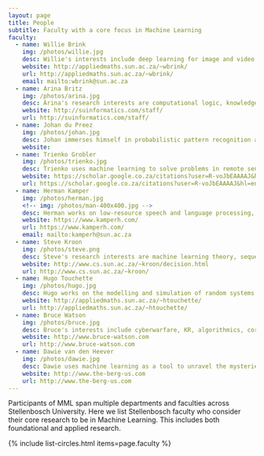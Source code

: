 ```yaml
---
layout: page
title: People
subtitle: Faculty with a core focus in Machine Learning
faculty:
  - name: Willie Brink
    img: /photos/willie.jpg
    desc: Willie's interests include deep learning for image and video analysis, as well as visual knowledge modelling.
    website: http://appliedmaths.sun.ac.za/~wbrink/
    url: http://appliedmaths.sun.ac.za/~wbrink/
    email: mailto:wbrink@sun.ac.za
  - name: Arina Britz
    img: /photos/arina.jpg
    desc: Arina's research interests are computational logic, knowledge representation and reasoning.
    website: http://suinformatics.com/staff/
    url: http://suinformatics.com/staff/
  - name: Johan du Preez
    img: /photos/johan.jpg
    desc: Johan immerses himself in probabilistic pattern recognition and machine learning.
    website: 
  - name: Trienko Grobler
    img: /photos/trienko.jpg
    desc: Trienko uses machine learning to solve problems in remote sensing, interferometry and trajectory mining.
    website: https://scholar.google.co.za/citations?user=R-voJbEAAAAJ&hl=en
    url: https://scholar.google.co.za/citations?user=R-voJbEAAAAJ&hl=en
  - name: Herman Kamper
    img: /photos/herman.jpg
    <!-- img: /photos/man-400x400.jpg -->
    desc: Herman works on low-resource speech and language processing, with some research in computer vision, robotics and communication.
    website: https://www.kamperh.com/
    url: https://www.kamperh.com/
    email: mailto:kamperh@sun.ac.za
  - name: Steve Kroon
    img: /photos/steve.png
    desc: Steve's research interests are machine learning theory, sequential decision making, and search techniques.
    website: http://www.cs.sun.ac.za/~kroon/decision.html
    url: http://www.cs.sun.ac.za/~kroon/
  - name: Hugo Touchette
    img: /photos/hugo.jpg
    desc: Hugo works on the modelling and simulation of random systems arising in physics, control theory and machine learning.
    website: http://appliedmaths.sun.ac.za/~htouchette/
    url: http://appliedmaths.sun.ac.za/~htouchette/
  - name: Bruce Watson
    img: /photos/bruce.jpg
    desc: Bruce's interests include cyberwarfare, KR, algorithmics, correctness-by-construction, programming language design, and optimisation.
    website: http://www.bruce-watson.com
    url: http://www.bruce-watson.com
  - name: Dawie van den Heever
    img: /photos/dawie.jpg
    desc: Dawie uses machine learning as a tool to unravel the mysteries of the brain.
    website: http://www.the-berg-us.com
    url: http://www.the-berg-us.com
---
```



Participants of MML span multiple departments and faculties across Stellenbosch
University. Here we list Stellenbosch faculty who consider their
core research to be in Machine Learning. This includes both foundational and
applied research.


{% include list-circles.html items=page.faculty %}

